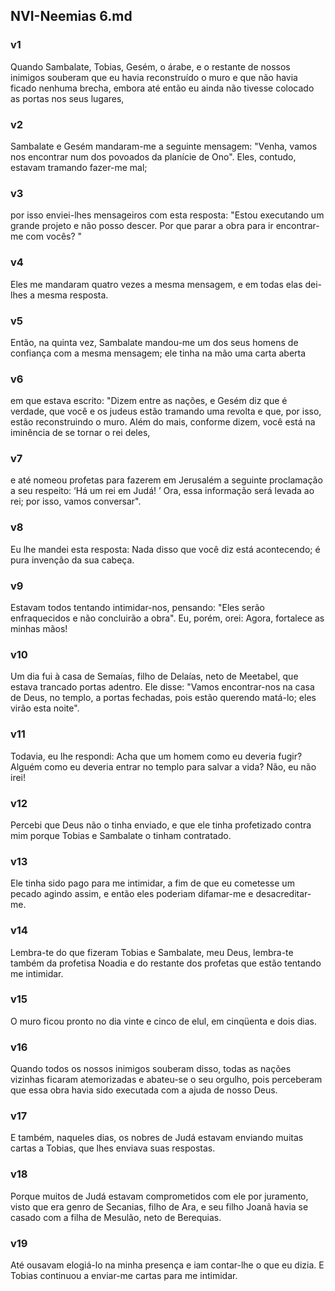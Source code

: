 ## NVI-Neemias 6.md
### v1
 Quando Sambalate, Tobias, Gesém, o árabe, e o restante de nossos inimigos souberam que eu havia reconstruído o muro e que não havia ficado nenhuma brecha, embora até então eu ainda não tivesse colocado as portas nos seus lugares,
### v2
 Sambalate e Gesém mandaram-me a seguinte mensagem: "Venha, vamos nos encontrar num dos povoados da planície de Ono". Eles, contudo, estavam tramando fazer-me mal;
### v3
 por isso enviei-lhes mensageiros com esta resposta: "Estou executando um grande projeto e não posso descer. Por que parar a obra para ir encontrar-me com vocês? "
### v4
 Eles me mandaram quatro vezes a mesma mensagem, e em todas elas dei-lhes a mesma resposta.
### v5
 Então, na quinta vez, Sambalate mandou-me um dos seus homens de confiança com a mesma mensagem; ele tinha na mão uma carta aberta
### v6
 em que estava escrito: "Dizem entre as nações, e Gesém diz que é verdade, que você e os judeus estão tramando uma revolta e que, por isso, estão reconstruindo o muro. Além do mais, conforme dizem, você está na iminência de se tornar o rei deles,
### v7
 e até nomeou profetas para fazerem em Jerusalém a seguinte proclamação a seu respeito: ‘Há um rei em Judá! ’ Ora, essa informação será levada ao rei; por isso, vamos conversar".
### v8
 Eu lhe mandei esta resposta: Nada disso que você diz está acontecendo; é pura invenção da sua cabeça.
### v9
 Estavam todos tentando intimidar-nos, pensando: "Eles serão enfraquecidos e não concluirão a obra". Eu, porém, orei: Agora, fortalece as minhas mãos!
### v10
 Um dia fui à casa de Semaías, filho de Delaías, neto de Meetabel, que estava trancado portas adentro. Ele disse: "Vamos encontrar-nos na casa de Deus, no templo, a portas fechadas, pois estão querendo matá-lo; eles virão esta noite".
### v11
 Todavia, eu lhe respondi: Acha que um homem como eu deveria fugir? Alguém como eu deveria entrar no templo para salvar a vida? Não, eu não irei!
### v12
 Percebi que Deus não o tinha enviado, e que ele tinha profetizado contra mim porque Tobias e Sambalate o tinham contratado.
### v13
 Ele tinha sido pago para me intimidar, a fim de que eu cometesse um pecado agindo assim, e então eles poderiam difamar-me e desacreditar-me.
### v14
 Lembra-te do que fizeram Tobias e Sambalate, meu Deus, lembra-te também da profetisa Noadia e do restante dos profetas que estão tentando me intimidar.
### v15
 O muro ficou pronto no dia vinte e cinco de elul, em cinqüenta e dois dias.
### v16
 Quando todos os nossos inimigos souberam disso, todas as nações vizinhas ficaram atemorizadas e abateu-se o seu orgulho, pois perceberam que essa obra havia sido executada com a ajuda de nosso Deus.
### v17
 E também, naqueles dias, os nobres de Judá estavam enviando muitas cartas a Tobias, que lhes enviava suas respostas.
### v18
 Porque muitos de Judá estavam comprometidos com ele por juramento, visto que era genro de Secanias, filho de Ara, e seu filho Joanã havia se casado com a filha de Mesulão, neto de Berequias.
### v19
 Até ousavam elogiá-lo na minha presença e iam contar-lhe o que eu dizia. E Tobias continuou a enviar-me cartas para me intimidar.

